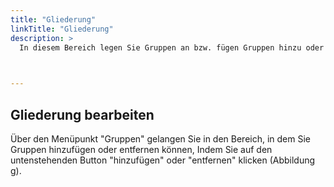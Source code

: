 ```yaml
---
title: "Gliederung"
linkTitle: "Gliederung"
description: >
  In diesem Bereich legen Sie Gruppen an bzw. fügen Gruppen hinzu oder entfernen diese.   
 


---
```

## Gliederung bearbeiten
Über den Menüpunkt "Gruppen" gelangen Sie in den Bereich, in dem Sie Gruppen hinzufügen oder entfernen können, Indem Sie auf den untenstehenden Button "hinzufügen" oder "entfernen" klicken (Abbildung g). 

[//]: # (Beim Klicken auf bearbeiten erscheint dieser Text: Der Kontext dieses Bearbeitungsvorgangs steht nicht mehr zur Verfügung. Möglicherweise wurde der Bearbeitungsvorgang bereits beendet, abgebrochen oder zu lange nicht mehr verwendet. Beginnen Sie noch einmal einen neuen Bearbeitungsvorgang und verwenden Sie nicht den Zurück-Button des Browsers.
)



